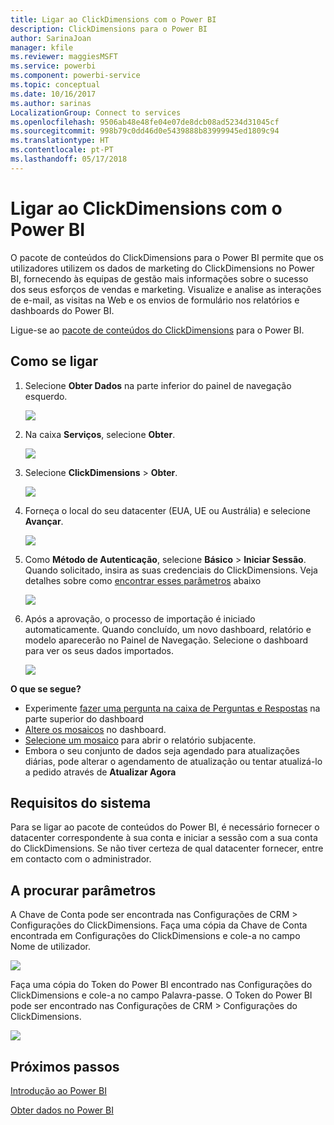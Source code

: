 ```yaml
---
title: Ligar ao ClickDimensions com o Power BI
description: ClickDimensions para o Power BI
author: SarinaJoan
manager: kfile
ms.reviewer: maggiesMSFT
ms.service: powerbi
ms.component: powerbi-service
ms.topic: conceptual
ms.date: 10/16/2017
ms.author: sarinas
LocalizationGroup: Connect to services
ms.openlocfilehash: 9506ab48e48fe04e07de8dcb08ad5234d31045cf
ms.sourcegitcommit: 998b79c0dd46d0e5439888b83999945ed1809c94
ms.translationtype: HT
ms.contentlocale: pt-PT
ms.lasthandoff: 05/17/2018
---
```

# <a name="connect-to-clickdimensions-with-power-bi"></a>Ligar ao ClickDimensions com o Power BI
O pacote de conteúdos do ClickDimensions para o Power BI permite que os utilizadores utilizem os dados de marketing do ClickDimensions no Power BI, fornecendo às equipas de gestão mais informações sobre o sucesso dos seus esforços de vendas e marketing. Visualize e analise as interações de e-mail, as visitas na Web e os envios de formulário nos relatórios e dashboards do Power BI.

Ligue-se ao [pacote de conteúdos do ClickDimensions](https://app.powerbi.com/getdata/services/click-dimensions) para o Power BI.

## <a name="how-to-connect"></a>Como se ligar
1. Selecione **Obter Dados** na parte inferior do painel de navegação esquerdo.
   
   ![](media/service-connect-to-clickdimensions/getdata.png)
2. Na caixa **Serviços**, selecione **Obter**.
   
   ![](media/service-connect-to-clickdimensions/services.png)
3. Selecione **ClickDimensions** \> **Obter**.
   
   ![](media/service-connect-to-clickdimensions/clickdimensions.png)
4. Forneça o local do seu datacenter (EUA, UE ou Austrália) e selecione **Avançar**.
   
   ![](media/service-connect-to-clickdimensions/params.png)
5. Como **Método de Autenticação**, selecione **Básico** \> **Iniciar Sessão**. Quando solicitado, insira as suas credenciais do ClickDimensions. Veja detalhes sobre como [encontrar esses parâmetros](#FindingParams) abaixo
   
    ![](media/service-connect-to-clickdimensions/creds.png)
6. Após a aprovação, o processo de importação é iniciado automaticamente. Quando concluído, um novo dashboard, relatório e modelo aparecerão no Painel de Navegação. Selecione o dashboard para ver os seus dados importados.
   
     ![](media/service-connect-to-clickdimensions/dashboard.png)

**O que se segue?**

* Experimente [fazer uma pergunta na caixa de Perguntas e Respostas](power-bi-q-and-a.md) na parte superior do dashboard
* [Altere os mosaicos](service-dashboard-edit-tile.md) no dashboard.
* [Selecione um mosaico](service-dashboard-tiles.md) para abrir o relatório subjacente.
* Embora o seu conjunto de dados seja agendado para atualizações diárias, pode alterar o agendamento de atualização ou tentar atualizá-lo a pedido através de **Atualizar Agora**

## <a name="system-requirements"></a>Requisitos do sistema
Para se ligar ao pacote de conteúdos do Power BI, é necessário fornecer o datacenter correspondente à sua conta e iniciar a sessão com a sua conta do ClickDimensions. Se não tiver certeza de qual datacenter fornecer, entre em contacto com o administrador.

<a name="FindingParams"></a>

## <a name="finding-parameters"></a>A procurar parâmetros
A Chave de Conta pode ser encontrada nas Configurações de CRM \> Configurações do ClickDimensions. Faça uma cópia da Chave de Conta encontrada em Configurações do ClickDimensions e cole-a no campo Nome de utilizador.  

![](media/service-connect-to-clickdimensions/crm.png)  

Faça uma cópia do Token do Power BI encontrado nas Configurações do ClickDimensions e cole-a no campo Palavra-passe. O Token do Power BI pode ser encontrado nas Configurações de CRM \> Configurações do ClickDimensions.  

![](media/service-connect-to-clickdimensions/crm2.png)  

## <a name="next-steps"></a>Próximos passos
[Introdução ao Power BI](service-get-started.md)

[Obter dados no Power BI](service-get-data.md)

